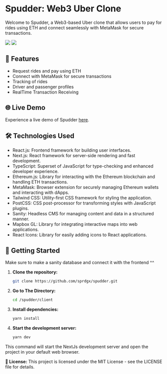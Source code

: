 
# Spudder: Web3 Uber Clone

Welcome to Spudder, a Web3-based Uber clone that allows users to pay for rides using ETH and connect seamlessly with MetaMask for secure transactions.

![](https://github.com/sprdgx/WebGifs/raw/main/Spudder.gif)
![](https://github.com/sprdgx/WebGifs/raw/main/Spudder1.gif)


## 🚗 Features

- Request rides and pay using ETH
- Connect with MetaMask for secure transactions
- Tracking of rides
- Driver and passenger profiles
- RealTime Transaction Receiving 

## 🌐 Live Demo

Experience a live demo of Spudder [here](https://spudder.vercel.app).

## 🛠️ Technologies Used

- React.js: Frontend framework for building user interfaces.
- Next.js: React framework for server-side rendering and fast development.
- TypeScript: Superset of JavaScript for type-checking and enhanced developer experience.
- Ethereum.js: Library for interacting with the Ethereum blockchain and handling ETH transactions.
- MetaMask: Browser extension for securely managing Ethereum wallets and interacting with dApps.
- Tailwind CSS: Utility-first CSS framework for styling the application.
- PostCSS: CSS post-processor for transforming styles with JavaScript plugins.
- Sanity: Headless CMS for managing content and data in a structured manner.
- Mapbox GL: Library for integrating interactive maps into web applications.
- React Icons: Library for easily adding icons to React applications.

## 🚀 Getting Started

Make sure to make a sanity database and connect it with the frontend ^^

1. **Clone the repository:**

   ```bash
   git clone https://github.com/sprdgx/spudder.git

2. **Go to The Directory:**
   
   ```bash
   cd /spudder/client
   
3. **Install dependencies:**

   ```bash   
   yarn install

4. **Start the development server:**

   ```bash
   yarn dev

This command will start the NextJs development server and open the project in your default web browser.

**📄 License:**
This project is licensed under the MIT License - see the LICENSE file for details.
